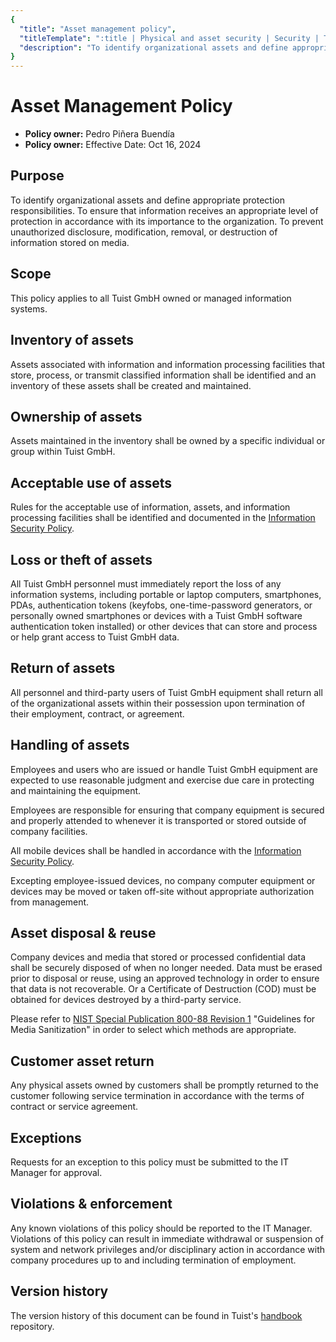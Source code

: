 ```yaml
---
{
  "title": "Asset management policy",
  "titleTemplate": ":title | Physical and asset security | Security | Tuist Handbook",
  "description": "To identify organizational assets and define appropriate protection responsibilities. To ensure that information receives an appropriate level of protection in accordance with its importance to the organization. To prevent unauthorized disclosure, modification, removal, or destruction of information stored on media.."
}
---
```

# Asset Management Policy

- **Policy owner:** Pedro Piñera Buendía
- **Policy owner:** Effective Date: Oct 16, 2024

## Purpose

To identify organizational assets and define appropriate protection responsibilities. To ensure that information receives an appropriate level of protection in accordance with its importance to the organization. To prevent unauthorized disclosure, modification, removal, or destruction of information stored on media.

## Scope

This policy applies to all Tuist GmbH owned or managed information systems.

## Inventory of assets

Assets associated with information and information processing facilities that store, process, or transmit classified information shall be identified and an inventory of these assets shall be created and maintained.

## Ownership of assets

Assets maintained in the inventory shall be owned by a specific individual or group within Tuist GmbH.

## Acceptable use of assets

Rules for the acceptable use of information, assets, and information processing facilities shall be identified and documented in the [Information Security Policy](/security/information-security-framework/information-security-policy).

## Loss or theft of assets

All Tuist GmbH personnel must immediately report the loss of any information systems, including portable or laptop
computers, smartphones, PDAs, authentication tokens (keyfobs, one-time-password generators, or personally owned
smartphones or devices with a Tuist GmbH software authentication token installed) or other devices that can store and
process or help grant access to Tuist GmbH data.

## Return of assets

All personnel and third-party users of Tuist GmbH equipment shall return all of the organizational assets within their possession upon termination of their employment, contract, or agreement.

## Handling of assets

Employees and users who are issued or handle Tuist GmbH equipment are expected to use reasonable judgment and
exercise due care in protecting and maintaining the equipment.

Employees are responsible for ensuring that company equipment is secured and properly attended to whenever it is transported or stored outside of company facilities.

All mobile devices shall be handled in accordance with the [Information Security Policy](/security/information-security-framework/information-security-policy).

Excepting employee-issued devices, no company computer equipment or devices may be moved or taken off-site without appropriate authorization from management.

## Asset disposal & reuse

Company devices and media that stored or processed confidential data shall be securely disposed of when no longer needed. Data must be erased prior to disposal or reuse, using an approved technology in order to ensure that data is not recoverable. Or a Certificate of Destruction (COD) must be obtained for devices destroyed by a third-party service.

Please refer to [NIST Special Publication 800-88 Revision 1](https://nvlpubs.nist.gov/nistpubs/SpecialPublications/NIST.SP.800-88r1.pdf) "Guidelines for Media Sanitization" in order to select which
methods are appropriate.

## Customer asset return

Any physical assets owned by customers shall be promptly returned to the customer following service termination in accordance with the terms of contract or service agreement.

## Exceptions

Requests for an exception to this policy must be submitted to the IT Manager for approval.

## Violations & enforcement

Any known violations of this policy should be reported to the IT Manager. Violations of this policy can result in immediate withdrawal or suspension of system and network privileges and/or disciplinary action in accordance with company procedures up to and including termination of employment.

## Version history

The version history of this document can be found in Tuist's [handbook](https://github.com/tuist/handbook) repository.
